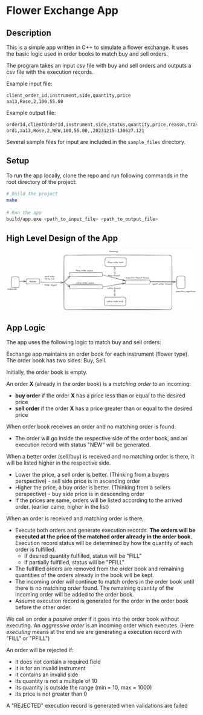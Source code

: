# Flower Exchange App

## Description

This is a simple app written in C++ to simulate a flower exchange. It uses the basic logic used in order books to match buy and sell orders.

The program takes an input csv file with buy and sell orders and outputs a csv file with the execution records.

Example input file:

```csv
client_order_id,instrument,side,quantity,price
aa13,Rose,2,100,55.00
```

Example output file:

```
orderId,clientOrderId,instrument,side,status,quantity,price,reason,transactionTime
ord1,aa13,Rose,2,NEW,100,55.00,,20231215-130627.121
```

Several sample files for input are included in the `sample_files` directory.

## Setup

To run the app locally, clone the repo and run following commands in the root directory of the project:

```bash
# Build the project
make

# Run the app
build/app.exe <path_to_input_file> <path_to_output_file>
```

## High Level Design of the App

![High level design of the app](img/high_level_design.png)


## App Logic

The app uses the following logic to match buy and sell orders:

Exchange app maintains an order book for each instrument (flower type). The order book has two sides: Buy, Sell.

Initially, the order book is empty. 

An order **X** (already in the order book) is a *matching order* to an incoming:
- **buy order** if the order **X** has a price less than or equal to the desired price
- **sell order** if the order **X** has a price greater than or equal to the desired price

When order book receives an order and no matching order is found:
- The order will go inside the respective side of the order book, and an execution record with status "NEW" will be generated.

When a better order (sell/buy) is received and no matching order is there, it will be listed higher in the respective side.
- Lower the price, a sell order is better. (Thinking from a buyers perspective) - sell side price is in ascending order
- Higher the price, a buy order is better. (Thinking from a sellers perspective) - buy side price is in descending order
- If the prices are same, orders will be listed according to the arrived order. (earlier came, higher in the list)

When an order is received and matching order is there,
- Execute both orders and generate execution records. **The orders will be executed at the price of the matched order already in the order book.** Execution record status will be determined by how the quantity of each order is fulfilled. 
	- If desired quantity fulfilled, status will be "FILL"
	- If partially fulfilled, status will be "PFILL"
- The fulfilled orders are removed from the order book and remaining quantities of the orders already in the book will be kept.
- The incoming order will continue to match orders in the order book until there is no matching order found. The remaining quantity of the incoming order will be added to the order book.
- Assume execution record is generated for the order in the order book before the other order.

We call an order a *passive order* if it goes into the order book without executing. An *aggressive order* is an incoming order which executes. (Here *executing* means at the end we are generating a execution record with "FILL" or "PFILL")

An order will be rejected if:
- it does not contain a required field
- it is for an invalid instrument
- it contains an invalid side
- its quantity is not a multiple of 10
- its quantity is outside the range (min = 10, max = 1000)
- its price is not greater than 0

A "REJECTED" execution record is generated when validations are failed